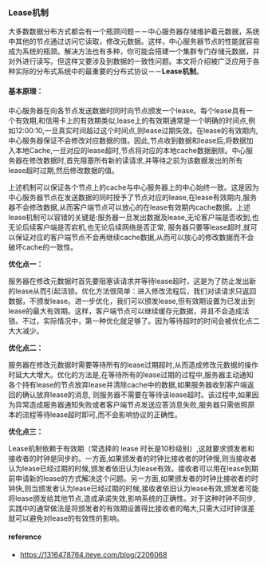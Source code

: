 ### Lease机制

大多数数据分布方式都会有一个瓶颈问题－－中心服务器存储维护着元数据，系统中其他的节点通过访问它读取，修改元数据。这样，中心服务器节点的性能就容易成为系统的瓶颈。解决方法也有多种，你可能会搭建一个集群专门存储元数据，并对外进行读写。但这样又要涉及到数据的一致性问题。本文将介绍被广泛应用于各种实际的分布式系统中的最重要的分布式协议－－**Lease机制**。

#### **基本原理：**

中心服务器在向各节点发送数据时同时向节点颁发一个lease。每个lease具有一个有效期,和信用卡上的有效期类似,lease上的有效期通常是一个明确的时间点,例如12:00:10,一旦真实时间超过这个时间点,则lease过期失效。在lease的有效期内,中心服务器保证不会修改对应数据的值。因此,节点收到数据和lease后,将数据加入本地Cache,一旦对应的lease超时,节点将对应的本地cache数据删除。中心服务器在修改数据时,首先阻塞所有新的读请求,并等待之前为该数据发出的所有lease超时过期,然后修改数据的值。

上述机制可以保证各个节点上的cache与中心服务器上的中心始终一致。这是因为中心服务器节点在发送数据的同时授予了节点对应的lease,在lease有效期内,服务器不会修改数据,从而客户端节点可以放心的在lease有效期内cache数据。上述lease机制可以容错的关键是:服务器一旦发出数据及lease,无论客户端是否收到,也无论后续客户端是否宕机,也无论后续网络是否正常, 服务器只要等lease超时,就可以保证对应的客户端节点不会再继续cache数据,从而可以放心的修改数据而不会破坏cache的一致性。

**优化点一：**

服务器在修改元数据时首先要阻塞读请求并等待lease超时，这是为了防止发出新的lease从而引起活锁。优化方法很简单：进入修改流程后，我们对读请求只返回数据，不颁发lease。进一步优化，我们可以颁发lease,但有效期设置为已发出到lease的最大有效期。这样，客户端节点可以继续缓存元数据，并且不会造成活锁。不过，实际情况中，第一种优化就足够了。因为等待超时的时间会被优化点二大大减少。

**优化点二：**

服务器在修改元数据时需要等待所有的lease过期超时,从而造成修改元数据的操作时延大大增大。优化的方法是,在等待所有的lease过期的过程中,服务器主动通知各个持有lease的节点放弃lease并清除cache中的数据,如果服务器收到客户端返回的确认放弃lease的消息, 则服务器不需要在等待该lease超时。该过程中,如果因为异常造成服务器通知失败或者客户端节点发送应答消息失败,服务器只需依照原本的流程等待lease超时即可,而不会影响协议的正确性。

**优化点三：**

Lease机制依赖于有效期（常选择的 lease 时长是10秒级别）,这就要求颁发者和接收者的时钟是同步的。一方面,如果颁发者的时钟比接收者的时钟慢,则当接收者认为lease已经过期的时候,颁发者依旧认为lease有效。接收者可以用在lease到期前申请新的lease的方式解决这个问题。另一方面,如果颁发者的时钟比接收者的时钟快,则当颁发者认为lease已经过期的时候,接收者依旧认为lease有效,颁发者可能将lease颁发给其他节点,造成承诺失效,影响系统的正确性。对于这种时钟不同步,实践中的通常做法是将颁发者的有效期设置得比接收者的略大,只需大过时钟误差就可以避免对lease的有效性的影响。

#### reference

* https://1316478764.iteye.com/blog/2206068

  





